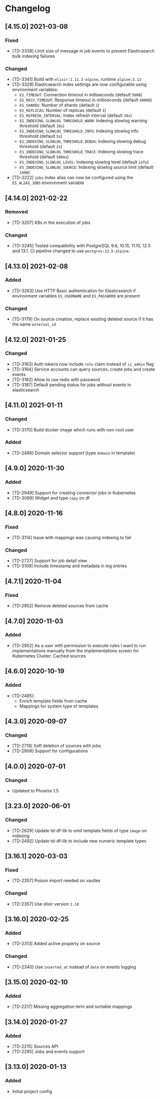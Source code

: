 # Changelog

## [4.15.0] 2021-03-08

### Fixed

- [TD-3338] Limit size of message in job events to prevent Elasticsearch bulk
  indexing failures

### Changed

- [TD-3341] Build with `elixir:1.11.3-alpine`, runtime `alpine:3.13`
- [TD-3329] Elasticsearch index settings are now configurable using environment
  variables:
  - `ES_TIMEOUT`: Connection timeout in milliseconds (default `5000`)
  - `ES_RECV_TIMEOUT`: Response timeout in milliseconds (default `40000`)
  - `ES_SHARDS`: Number of shards (default `1`)
  - `ES_REPLICAS`: Number of replicas (default `1`)
  - `ES_REFRESH_INTERVAL`: Index refresh interval (default `30s`)
  - `ES_INDEXING_SLOWLOG_THRESHOLD_WARN`: Indexing slowlog warning threshold
    (default `10s`)
  - `ES_INDEXING_SLOWLOG_THRESHOLD_INFO`: Indexing slowlog info threshold
    (default `5s`)
  - `ES_INDEXING_SLOWLOG_THRESHOLD_DEBUG`: Indexing slowlog debug threshold
    (default `2s`)
  - `ES_INDEXING_SLOWLOG_THRESHOLD_TRACE`: Indexing slowlog trace threshold
    (default `500ms`)
  - `ES_INDEXING_SLOWLOG_LEVEL`: Indexing slowlog level (default `info`)
  - `ES_INDEXING_SLOWLOG_SOURCE`: Indexing slowlog source limit (default `1000`)
- [TD-3222] `jobs` index alias can now be configured using the `ES_ALIAS_JOBS`
  environment variable

## [4.14.0] 2021-02-22

### Removed

- [TD-3207] K8s in the execution of jobs

### Changed

- [TD-3245] Tested compatibility with PostgreSQL 9.6, 10.15, 11.10, 12.5 and
  13.1. CI pipeline changed to use `postgres:12.5-alpine`.

## [4.13.0] 2021-02-08

### Added

- [TD-3263] Use HTTP Basic authentication for Elasticsearch if environment
  variables `ES_USERNAME` and `ES_PASSWORD` are present

### Changed

- [TD-3179] On source creation, replace existing deleted source if it has the
  same `external_id`

## [4.12.0] 2021-01-25

### Changed

- [TD-3163] Auth tokens now include `role` claim instead of `is_admin` flag
- [TD-3164] Service accounts can query sources, create jobs and create events
- [TD-3182] Allow to use redis with password
- [TD-3187] Default pending status for jobs without events in elasticsearch

## [4.11.0] 2021-01-11

### Changed

- [TD-3170] Build docker image which runs with non-root user

### Added

- [TD-2486] Domain selector support (type `domain` in template)

## [4.9.0] 2020-11-30

### Added

- [TD-2949] Support for creating connector jobs in Kubernetes
- [TD-3089] Widget and type `copy` on df

## [4.8.0] 2020-11-16

### Fixed

- [TD-3114] Issue with mappings was causing indexing to fail

### Changed

- [TD-2727] Support for job detail view
- [TD-3109] Include timestamp and metadata in log entries

## [4.7.1] 2020-11-04

### Fixed

- [TD-2952] Remove deleted sources from cache

## [4.7.0] 2020-11-03

### Added

- [TD-2952] As a user with permission to execute rules I want to run
  implementations manually from the implementations screen for Kubernetes
  Cluster. Cached sources

## [4.6.0] 2020-10-19

### Added

- [TD-2485]:
  - Enrich template fields from cache
  - Mappings for system type of templates

## [4.3.0] 2020-09-07

### Changed

- [TD-2719] Soft deletion of sources with jobs
- [TD-2908] Support for configurations

## [4.0.0] 2020-07-01

### Changed

- Updated to Phoenix 1.5

## [3.23.0] 2020-06-01

### Changed

- [TD-2629] Update td-df-lib to omit template fields of type `image` on indexing
- [TD-2492] Update td-df-lib to include new numeric template types

## [3.16.1] 2020-03-03

### Fixed

- [TD-2357] Poison import needed on vaultex

### Changed

- [TD-2357] Use elixir version `1.10`

## [3.16.0] 2020-02-25

### Added

- [TD-2313] Added active property on source

### Changed

- [TD-2340] Use `inserted_at` instead of `date` on events logging

## [3.15.0] 2020-02-10

### Added

- [TD-2217] Missing aggregation term and sortable mappings

## [3.14.0] 2020-01-27

### Added

- [TD-2215] Sources API
- [TD-2295] Jobs and events support

## [3.13.0] 2020-01-13

### Added

- Initial project config
